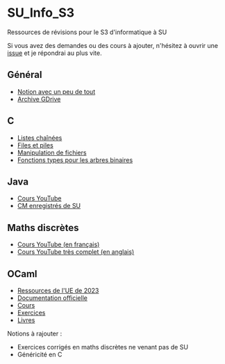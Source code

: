 # SU_Info_S3
Ressources de révisions pour le S3 d'informatique à SU

Si vous avez des demandes ou des cours à ajouter, n'hésitez à ouvrir une [issue](https://github.com/matburnx/SU_Info_S3/issues) et je répondrai au plus vite.

## Général
* [Notion avec un peu de tout](https://uncovered-trail-8e0.notion.site/INFORMATIQUE-f04f79ad7d5d4bccbafec5c7aab544a8)
* [Archive GDrive](https://drive.google.com/file/d/1epG5h0vuCu3A-SUphYO1Vc1W9zzkrUbo/view)

## C
* [Listes chaînées](https://openclassrooms.com/fr/courses/19980-apprenez-a-programmer-en-c/19733-stockez-les-donnees-avec-les-listes-chainees)
* [Files et piles](https://openclassrooms.com/fr/courses/19980-apprenez-a-programmer-en-c/19868-controlez-lajout-delements-avec-les-piles-et-les-files)
* [Manipulation de fichiers](https://openclassrooms.com/fr/courses/19980-apprenez-a-programmer-en-c/16421-manipulez-des-fichiers-a-laide-de-fonctions)
* [Fonctions types pour les arbres binaires](https://gist.github.com/moenn1/ee1ea8af01e6cb4d04215a91b791992e)

## Java
* [Cours YouTube](https://www.youtube.com/playlist?list=PLXJw8DkEYeSMkE08RRwdw3JVjGM-pGDec)
* [CM enregistrés de SU](https://www.youtube.com/playlist?list=PLRF7gAYuqQ1PKcBTlJuwt9I4Y5A6zxFcb) 

## Maths discrètes
* [Cours YouTube (en français)](https://www.youtube.com/playlist?list=PLqcerf5fMKqjzLAoZq4WGhwQ92oopA1-F)
* [Cours YouTube très complet (en anglais)](https://www.youtube.com/playlist?list=PLHXZ9OQGMqxersk8fUxiUMSIx0DBqsKZS)

## OCaml
* [Ressources de l'UE de 2023](https://www-licence.ufr-info-p6.jussieu.fr/lmd/licence/2023/ue/LU2IN019-2023oct/)
* [Documentation officielle](https://ocaml.org/docs)
* [Cours](https://ocaml.gelez.xyz/)
* [Exercices](https://ocaml.org/exercises)
* [Livres](https://ocaml.org/books)

Notions à rajouter :
* Exercices corrigés en maths discrètes ne venant pas de SU
* Généricité en C
